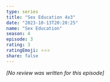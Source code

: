 ```yaml
---
type: series
title: "Sex Education 4x3"
date: "2023-10-13T20:20:25"
name: "Sex Education"
season: 4
episode: 3
rating: 3
ratingEmoji: ⭐️⭐️⭐️
share: false
---
```


_[No review was written for this episode]_
